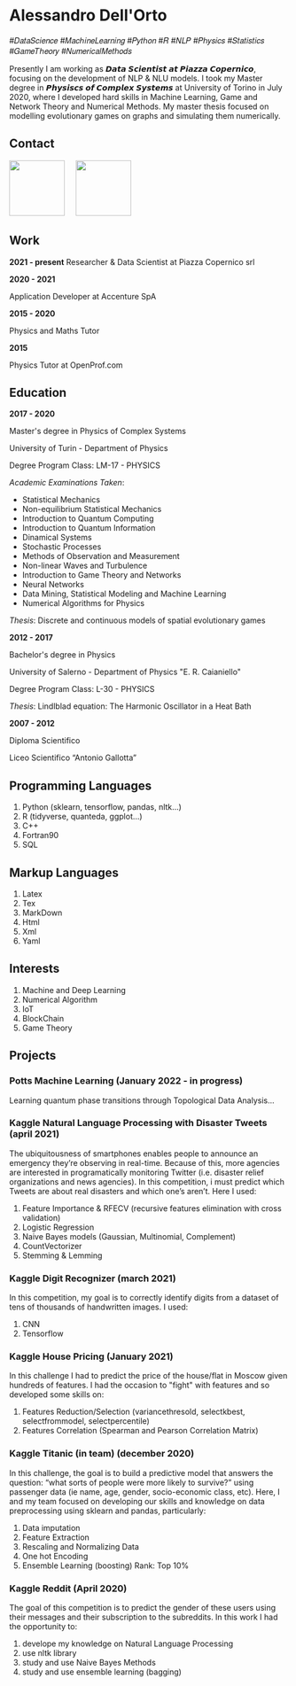 # Alessandro Dell'Orto

#𝐷𝑎𝑡𝑎𝑆𝑐𝑖𝑒𝑛𝑐𝑒 #𝑀𝑎𝑐ℎ𝑖𝑛𝑒𝐿𝑒𝑎𝑟𝑛𝑖𝑛𝑔 #𝑃𝑦𝑡ℎ𝑜𝑛 #𝑅 #𝑁𝐿𝑃 #𝑃ℎ𝑦𝑠𝑖𝑐𝑠 #𝑆𝑡𝑎𝑡𝑖𝑠𝑡𝑖𝑐𝑠 #𝐺𝑎𝑚𝑒𝑇ℎ𝑒𝑜𝑟𝑦 #𝑁𝑢𝑚𝑒𝑟𝑖𝑐𝑎𝑙𝑀𝑒𝑡ℎ𝑜𝑑𝑠

Presently I am working as 𝘿𝙖𝙩𝙖 𝙎𝙘𝙞𝙚𝙣𝙩𝙞𝙨𝙩 𝙖𝙩 𝙋𝙞𝙖𝙯𝙯𝙖 𝘾𝙤𝙥𝙚𝙧𝙣𝙞𝙘𝙤, focusing on the development of NLP & NLU models.
I took my Master degree in 𝙋𝙝𝙮𝙨𝙞𝙨𝙘𝙨 𝙤𝙛 𝘾𝙤𝙢𝙥𝙡𝙚𝙭 𝙎𝙮𝙨𝙩𝙚𝙢𝙨 at University of Torino in July 2020, where I developed  hard skills in Machine Learning, Game and Network Theory and Numerical Methods. My master thesis focused on modelling evolutionary games on graphs and simulating them numerically.

## Contact

[<img src="/assets/email.png" width="100"/>](mailto:alessandrodellorto182@gmail.com)  &nbsp;&nbsp;&nbsp;  [<img src="/assets/linkedin.png" width="100"/>](https://www.linkedin.com/in/alessandro-dell-orto-9100501b6/) 

## Work

**2021 - present**
Researcher & Data Scientist at Piazza Copernico srl

**2020 - 2021**

Application Developer at Accenture SpA

**2015 - 2020**

Physics and Maths Tutor

**2015**

Physics Tutor at OpenProf.com


## Education

**2017 - 2020**

Master's degree in Physics of Complex Systems

University of Turin - Department of Physics

Degree Program Class: LM-17 - PHYSICS

_Academic Examinations Taken_:
- Statistical Mechanics
- Non-equilibrium Statistical Mechanics
- Introduction to Quantum Computing
- Introduction to Quantum Information
- Dinamical Systems
- Stochastic Processes
- Methods of Observation and Measurement
- Non-linear Waves and Turbulence
- Introduction to Game Theory and Networks
- Neural Networks
- Data Mining, Statistical Modeling and Machine Learning
- Numerical Algorithms for Physics

_Thesis_: Discrete and continuous models of spatial evolutionary games

**2012 - 2017**

Bachelor's degree in Physics

University of Salerno - Department of Physics "E. R. Caianiello"

Degree Program Class: L-30 - PHYSICS

_Thesis_: Lindlblad equation: The Harmonic Oscillator in a Heat Bath

**2007 - 2012**

Diploma Scientifico

Liceo Scientifico “Antonio Gallotta”


## Programming Languages

1. Python (sklearn, tensorflow, pandas, nltk...)
2. R (tidyverse, quanteda, ggplot...)
3. C++
4. Fortran90
5. SQL

## Markup Languages

1. Latex
2. Tex
3. MarkDown
4. Html
5. Xml
6. Yaml

## Interests

1. Machine and Deep Learning 
2. Numerical Algorithm 
3. IoT
4. BlockChain
5. Game Theory

## Projects


### Potts Machine Learning (January 2022 - in progress)
Learning quantum phase transitions through Topological Data Analysis...


### Kaggle Natural Language Processing with Disaster Tweets (april 2021)

The ubiquitousness of smartphones enables people to announce an emergency they’re observing in real-time. Because of this, more agencies are interested in programatically monitoring Twitter (i.e. disaster relief organizations and news agencies). In this competition, i must predict which Tweets are about real disasters and which one’s aren’t. Here I used:
1. Feature Importance & RFECV (recursive features elimination with cross validation)
2. Logistic Regression
3. Naive Bayes models (Gaussian, Multinomial, Complement)
4. CountVectorizer
5. Stemming & Lemming

### Kaggle Digit Recognizer (march 2021)

In this competition, my goal is to correctly identify digits from a dataset of tens of thousands of handwritten images. 
I used:
 1. CNN
 2. Tensorflow

### Kaggle House Pricing (January 2021)

In this challenge I had to predict the price of the house/flat in Moscow given hundreds of features. I had the occasion to "fight" with features and so developed some skills on:
  1. Features Reduction/Selection (variancethresold, selectkbest, selectfrommodel, selectpercentile)
  2. Features Correlation (Spearman and Pearson Correlation Matrix)

### Kaggle Titanic (in team) (december 2020)

In this challenge, the goal is to build a predictive model that answers the question: “what sorts of people were more likely to survive?” using passenger data (ie name, age, gender, socio-economic class, etc). Here, I and my team focused on developing our skills and knowledge on data preprocessing using sklearn and pandas, particularly:
  1. Data imputation
  2. Feature Extraction
  3. Rescaling and Normalizing Data
  4. One hot Encoding
  5. Ensemble Learning (boosting)
Rank: Top 10%

### Kaggle Reddit (April 2020)

The goal of this competition is to predict the gender of these users using their messages and their subscription to the subreddits.
In this work I had the opportunity to:
  1. develope my knowledge on Natural Language Processing
  2. use nltk library
  3. study and use Naive Bayes Methods
  4. study and use ensemble learning (bagging)


